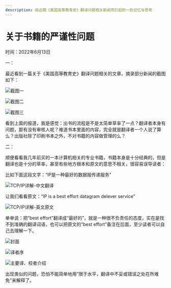 ```yaml
---
description: 由近期《美国高等教育史》翻译问题相关新闻而引起的一些记忆与思考
---
```


# 关于书籍的严谨性问题

时间：2022年6月13日

一：

最近看到一篇关于《美国高等教育史》翻译问题相关的文章，摘录部分新闻的截图如下：

![截图一](<../../.gitbook/assets/image (1) (1).png>)

![截图二](<../../.gitbook/assets/image (1).png>)

![截图三](<../../.gitbook/assets/image (2) (1) (1).png>)

看到上面的报道，我是感觉：出书的流程是不是太简单草率了一点？翻译者本身有问题，那有没有审核人呢？难道书本里面的内容，完全就是翻译者一个人说了算么？出版社除了印刷书本之外，不对书籍的内容做管理的么？

二：

顺便看看我几年前买的一本计算机相关的专业书籍，书籍本身是十分经典的，但是翻译也是十分的草率，甚至有些地方根本和原文的意思不相关，很容易误导读者：

比如下面这段文字：“IP是一种最好的数据报传递服务”

![TCP/IP详解-中文翻译](<../../.gitbook/assets/image (3) (1).png>)

让我们看看原文：“IP is a best effort datagram delever service”

![TCP/IP详解-英文原文](<../../.gitbook/assets/image (2) (1).png>)

单单说：把“best effort”翻译成“最好的”，就是一种很不负责任的态度，实在是找不到准确的翻译词语，也可以把原文的“best effort”备注在后面，至少读者可以自己去理解一下。

![封面](../../.gitbook/assets/image.png)

![译者序](<../../.gitbook/assets/image (2).png>)

![主要译、校者介绍](<../../.gitbook/assets/image (3).png>)

出现类似的问题，恐怕不能简单地用“限于水平，翻译中不妥或错误之处在所难免”来解释了。
